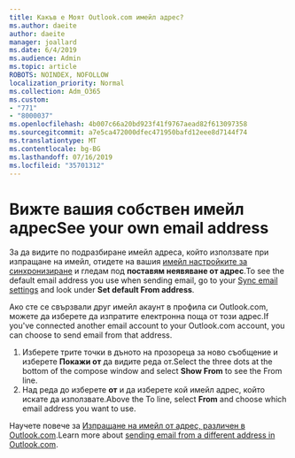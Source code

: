```yaml
---
title: Какъв е Моят Outlook.com имейл адрес?
ms.author: daeite
author: daeite
manager: joallard
ms.date: 6/4/2019
ms.audience: Admin
ms.topic: article
ROBOTS: NOINDEX, NOFOLLOW
localization_priority: Normal
ms.collection: Adm_O365
ms.custom:
- "771"
- "8000037"
ms.openlocfilehash: 4b007c66a20bd923f41f9767aead82f613097358
ms.sourcegitcommit: a7e5ca472000dfec471950bafd12eee8d7144f74
ms.translationtype: MT
ms.contentlocale: bg-BG
ms.lasthandoff: 07/16/2019
ms.locfileid: "35701312"
---
```

# <a name="see-your-own-email-address"></a><span data-ttu-id="deb51-102">Вижте вашия собствен имейл адрес</span><span class="sxs-lookup"><span data-stu-id="deb51-102">See your own email address</span></span>

<span data-ttu-id="deb51-103">За да видите по подразбиране имейл адреса, който използвате при изпращане на имейл, отидете на вашия [имейл настройките за синхронизиране](https://outlook.live.com/mail/options/mail/accounts) и гледам под **поставям неявяване от адрес**.</span><span class="sxs-lookup"><span data-stu-id="deb51-103">To see the default email address you use when sending email, go to your [Sync email settings](https://outlook.live.com/mail/options/mail/accounts) and look under **Set default From address**.</span></span>

<span data-ttu-id="deb51-104">Ако сте се свързвали друг имейл акаунт в профила си Outlook.com, можете да изберете да изпратите електронна поща от този адрес.</span><span class="sxs-lookup"><span data-stu-id="deb51-104">If you've connected another email account to your Outlook.com account, you can choose to send email from that address.</span></span>

1. <span data-ttu-id="deb51-105">Изберете трите точки в дъното на прозореца за ново съобщение и изберете **Покажи от** да видите реда от.</span><span class="sxs-lookup"><span data-stu-id="deb51-105">Select the three dots at the bottom of the compose window and select **Show From** to see the From line.</span></span>
2. <span data-ttu-id="deb51-106">Над реда до изберете **от** и да изберете кой имейл адрес, който искате да използвате.</span><span class="sxs-lookup"><span data-stu-id="deb51-106">Above the To line, select **From** and choose which email address you want to use.</span></span>

<span data-ttu-id="deb51-107">Научете повече за [Изпращане на имейл от адрес, различен в Outlook.com](https://support.office.com/article/ccba89cb-141c-4a36-8c56-6d16a8556d2e?wt.mc_id=Office_Outlook_com_Alchemy).</span><span class="sxs-lookup"><span data-stu-id="deb51-107">Learn more about [sending email from a different address in Outlook.com](https://support.office.com/article/ccba89cb-141c-4a36-8c56-6d16a8556d2e?wt.mc_id=Office_Outlook_com_Alchemy).</span></span>
